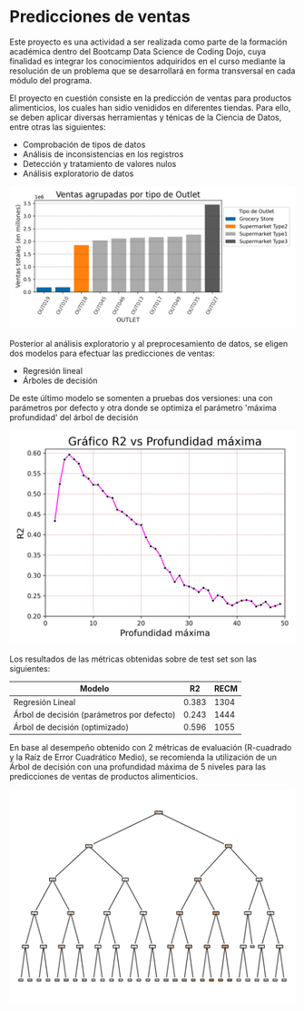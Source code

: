 # Predicciones de ventas
Este proyecto es una actividad a ser realizada como parte de la formación académica dentro del Bootcamp Data Science de Coding Dojo, cuya finalidad es integrar los conocimientos adquiridos en el curso mediante la resolución de un problema que se desarrollará en forma transversal en cada módulo del programa.

El proyecto en cuestión consiste en la predicción de ventas para productos alimenticios, los cuales han sidio venididos en diferentes tiendas. Para ello, se deben aplicar diversas herramientas y ténicas de la Ciencia de Datos, entre otras las siguientes:

- Comprobación de tipos de datos
- Análisis de inconsistencias en los registros
- Detección y tratamiento de valores nulos
- Análisis exploratorio de datos

![Tendencia de Ventas](/TendenciaVentas.png "Tendencia de Ventas")


Posterior al análisis exploratorio y al preprocesamiento de datos, se eligen dos modelos para efectuar las predicciones de ventas:

- Regresión lineal
- Árboles de decisión

De este último modelo se somenten a pruebas dos versiones: una con parámetros por defecto y otra donde se optimiza el parámetro
'máxima profundidad' del árbol de decisión

![Gráfico R2 vs Profundidad máxima](/R2vsMaxDepth.png "Gráfico R2 vs Profundidad máxima")

Los resultados de las métricas obtenidas sobre de test set son las siguientes:

| Modelo                                     |    R2    |   RECM   |
|--------------------------------------------|----------|----------|
| Regresión Lineal                           |  0.383   |   1304   |
| Árbol de decisión (parámetros por defecto) |  0.243   |   1444   |
| Árbol de decisión (optimizado)             |  0.596   |   1055   |

En base al desempeño obtenido con 2 métricas de evaluación (R-cuadrado y la Raíz de Error Cuadrático Medio), se recomienda la utilización de un Árbol de decisión con una profundidad máxima de 5 niveles para las predicciones de ventas de productos alimenticios.

![Árbol de decisión optimizado - 5 niveles](/DecisionTreeOptimo.png "Árbol de decisión optimizado")
